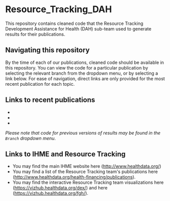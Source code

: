# Resource_Tracking_DAH
This repository contains cleaned code that the Resource Tracking Development Assistance for Health (DAH) sub-team used to generate results for their publications.

## Navigating this repository 
By the time of each of our publications, cleaned code should be available in this repository. You can view the code for a particular publication by selecting the relevant branch from the dropdown menu, or by selecting a link below. For ease of navigation, direct links are only provided for the most recent publication for each topic. 

## Links to recent publications 

*
*
*

*Please note that code for previous versions of results may be found in the `Branch` dropdown menu*.

## Links to IHME and Resource Tracking
* You may find the main IHME website here (http://www.healthdata.org/)
* You may find a list of the Resource Tracking team's publications here (http://www.healthdata.org/health-financing/publications). 
* You may find the interactive Resource Tracking team visualizations here (https://vizhub.healthdata.org/dex/) and here (https://vizhub.healthdata.org/fgh/). 
